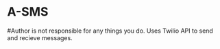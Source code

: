 # A-SMS
#Author is not responsible for any things you do.
Uses Twilio API to send and recieve messages.
